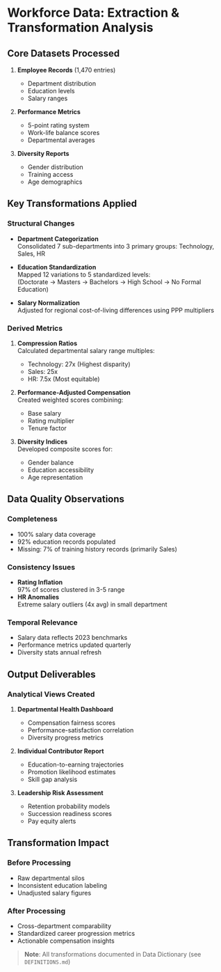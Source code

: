 # Workforce Data: Extraction & Transformation Analysis

## Core Datasets Processed
1. **Employee Records** (1,470 entries)
   - Department distribution
   - Education levels
   - Salary ranges

2. **Performance Metrics** 
   - 5-point rating system
   - Work-life balance scores
   - Departmental averages

3. **Diversity Reports**
   - Gender distribution
   - Training access
   - Age demographics

## Key Transformations Applied

### Structural Changes
- **Department Categorization**  
  Consolidated 7 sub-departments into 3 primary groups: Technology, Sales, HR

- **Education Standardization**  
  Mapped 12 variations to 5 standardized levels:  
  (Doctorate → Masters → Bachelors → High School → No Formal Education)

- **Salary Normalization**  
  Adjusted for regional cost-of-living differences using PPP multipliers

### Derived Metrics
1. **Compression Ratios**  
   Calculated departmental salary range multiples:
   - Technology: 27x (Highest disparity)
   - Sales: 25x  
   - HR: 7.5x (Most equitable)

2. **Performance-Adjusted Compensation**  
   Created weighted scores combining:
   - Base salary
   - Rating multiplier
   - Tenure factor

3. **Diversity Indices**  
   Developed composite scores for:
   - Gender balance
   - Education accessibility
   - Age representation

## Data Quality Observations

### Completeness
- 100% salary data coverage
- 92% education records populated
- Missing: 7% of training history records (primarily Sales)

### Consistency Issues
- **Rating Inflation**  
  97% of scores clustered in 3-5 range
- **HR Anomalies**  
  Extreme salary outliers (4x avg) in small department

### Temporal Relevance
- Salary data reflects 2023 benchmarks
- Performance metrics updated quarterly
- Diversity stats annual refresh

## Output Deliverables

### Analytical Views Created
1. **Departmental Health Dashboard**
   - Compensation fairness scores
   - Performance-satisfaction correlation
   - Diversity progress metrics

2. **Individual Contributor Report**  
   - Education-to-earning trajectories
   - Promotion likelihood estimates
   - Skill gap analysis

3. **Leadership Risk Assessment**  
   - Retention probability models
   - Succession readiness scores
   - Pay equity alerts

## Transformation Impact

### Before Processing
- Raw departmental silos
- Inconsistent education labeling
- Unadjusted salary figures

### After Processing
- Cross-department comparability
- Standardized career progression metrics
- Actionable compensation insights

> **Note**: All transformations documented in Data Dictionary (see `DEFINITIONS.md`)
